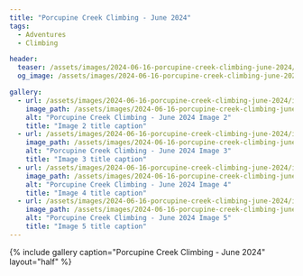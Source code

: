 ```yaml
---
title: "Porcupine Creek Climbing - June 2024"
tags:
  - Adventures
  - Climbing

header:
  teaser: /assets/images/2024-06-16-porcupine-creek-climbing-june-2024/img2.png
  og_image: /assets/images/2024-06-16-porcupine-creek-climbing-june-2024/img2.png

gallery:
  - url: /assets/images/2024-06-16-porcupine-creek-climbing-june-2024/img2.png
    image_path: /assets/images/2024-06-16-porcupine-creek-climbing-june-2024/img2.png
    alt: "Porcupine Creek Climbing - June 2024 Image 2"
    title: "Image 2 title caption"
  - url: /assets/images/2024-06-16-porcupine-creek-climbing-june-2024/img3.png
    image_path: /assets/images/2024-06-16-porcupine-creek-climbing-june-2024/img3.png
    alt: "Porcupine Creek Climbing - June 2024 Image 3"
    title: "Image 3 title caption"
  - url: /assets/images/2024-06-16-porcupine-creek-climbing-june-2024/img4.png
    image_path: /assets/images/2024-06-16-porcupine-creek-climbing-june-2024/img4.png
    alt: "Porcupine Creek Climbing - June 2024 Image 4"
    title: "Image 4 title caption"
  - url: /assets/images/2024-06-16-porcupine-creek-climbing-june-2024/img5.png
    image_path: /assets/images/2024-06-16-porcupine-creek-climbing-june-2024/img5.png
    alt: "Porcupine Creek Climbing - June 2024 Image 5"
    title: "Image 5 title caption"
---
```


{% include gallery caption="Porcupine Creek Climbing - June 2024" layout="half" %}
